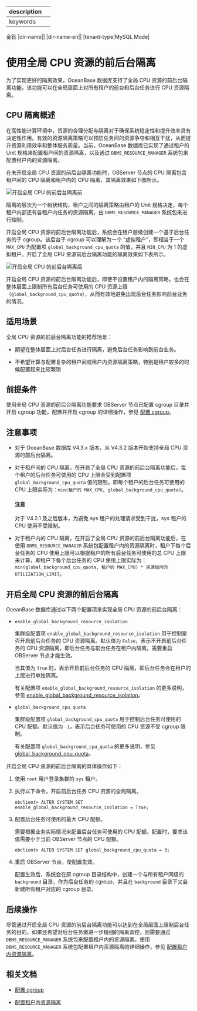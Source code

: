 |description||
|---|---|
|keywords||
金鈺
|dir-name||
|dir-name-en||
|tenant-type|MySQL Mode|

# 使用全局 CPU 资源的前后台隔离

为了实现更好的隔离效果，OceanBase 数据库支持了全局 CPU 资源的前后台隔离功能。该功能可以在全局层面上对所有租户的前台和后台任务进行 CPU 资源隔离。

## CPU 隔离概述

在高性能计算环境中，资源的合理分配与隔离对于确保系统稳定性和提升效率具有决定性作用。有效的资源隔离策略可以预防任务间的资源争夺和相互干扰，从而提升资源利用效率和整体服务质量。当前，OceanBase 数据库已实现了通过租户的 Unit 规格来配置租户间的资源隔离，以及通过 `DBMS_RESOURCE_MANAGER` 系统包来配置租户内的资源隔离。

在未开启全局 CPU 资源的前后台隔离功能时，OBServer 节点的 CPU 隔离包含租户间的 CPU 隔离和租户内的 CPU 隔离，其隔离效果如下图所示。

![开启全局 CPU 的前后台隔离前](https://obbusiness-private.oss-cn-shanghai.aliyuncs.com/doc/img/observer-enterprise/V4.2.3/before-config.png)

隔离的层次为一个树状结构，租户之间的隔离策略由租户的 Unit 规格决定，每个租户内部还有各租户内任务的资源隔离，由 `DBMS_RESOURCE_MANAGER` 系统包来进行控制。

开启全局 CPU 资源的前后台隔离功能后，系统会在租户层级创建一个基于后台任务的子 cgroup。该后台子 cgroup 可以理解为一个 “虚拟租户”，即相当于一个 `MAX_CPU` 为配置项 `global_background_cpu_quota` 的值，并且 `MIN_CPU` 为 1 的虚拟租户。开启了全局 CPU 资源前后台隔离功能的隔离效果如下表所示。

![开启全局 CPU 的前后台隔离后](https://obbusiness-private.oss-cn-shanghai.aliyuncs.com/doc/img/observer-enterprise/V4.2.3/after-config.png)

开启全局 CPU 资源的前后台隔离功能后，即使不设置租户内的隔离策略，也会在整体层面上限制所有后台任务可使用的 CPU 资源上限（`global_background_cpu_quota`），从而有效地避免出现后台任务影响前台业务的情况。

## 适用场景

全局 CPU 资源的前后台隔离功能的推荐场景：

* 期望在整体层面上对后台任务进行隔离，避免后台任务影响到前台业务。

* 不希望计算与配置复杂的租户间或租户内资源隔离策略，特别是租户较多的时候配置起来比较繁琐

## 前提条件

使用全局 CPU 资源的前后台隔离功能要求 OBServer 节点已配置 cgroup 目录并开启 cgroup 功能，配置并开启 cgroup 的详细操作，参见 [配置 cgroup](100.config-cgroups-of-enterprise-of-mysql.md)。

## 注意事项

* 对于 OceanBase 数据库 V4.3.x 版本，从 V4.3.2 版本开始支持全局 CPU 资源的前后台隔离。

* 对于租户间的 CPU 隔离，在开启了全局 CPU 资源的前后台隔离功能后，每个租户的后台任务可使用的 CPU 上限会受到配置项 `global_background_cpu_quota` 值的限制，即每个租户的后台任务可使用的 CPU 上限实际为：`min(租户的 MAX_CPU, global_background_cpu_quota)`。

  <main id="notice" type='notice'>
  <h4>注意</h4>
  <p>对于 V4.2.1 及之后版本，为避免 sys 租户的处理请求受到干扰，sys 租户的 CPU 使用不受限制。</p>
  </main>

* 对于租户内的 CPU 隔离，在开启了全局 CPU 资源的前后台隔离功能后，在使用 `DBMS_RESOURCE_MANAGER` 系统包配置租户内的资源隔离时，租户下每个后台任务的 CPU 使用上限可以根据租户的所有后台任务可使用的总 CPU 上限来计算，即租户下每个后台任务的 CPU 使用上限实际为：`min(global_background_cpu_quota, 租户的 MAX_CPU) * 资源组内的 UTILIZATION_LIMIT`。

## 开启全局 CPU 资源的前后台隔离

OceanBase 数据库通过以下两个配置项来实现全局 CPU 资源的前后台隔离：

* `enable_global_background_resource_isolation`

  集群级配置项 `enable_global_background_resource_isolation` 用于控制是否开启前后台任务的 CPU 资源隔离。默认值为 `False`，表示不开启前后台任务的 CPU 资源隔离，即后台任务与前台任务在租户内隔离。需要重启 OBServer 节点才能生效。
  
  当其值为 `True` 时，表示开启前后台任务的 CPU 隔离，即后台任务会在租户的上层进行单独隔离。

  有关配置项 `enable_global_background_resource_isolation` 的更多说明，参见 [enable_global_background_resource_isolation](../../../../../700.reference/800.configuration-items-and-system-variables/100.system-configuration-items/300.cluster-level-configuration-items/30500.enable_global_background_resource_isolation.md)。

* `global_background_cpu_quota`

  集群级配置项 `global_background_cpu_quota` 用于控制后台任务可使用的 CPU 配额。默认值为 `-1`，表示后台任务可使用的 CPU 资源不受 cgroup 限制。

  有关配置项 `global_background_cpu_quota` 的更多说明，参见 [global_background_cpu_quota](../../../../../700.reference/800.configuration-items-and-system-variables/100.system-configuration-items/300.cluster-level-configuration-items/30600.global_background_cpu_quota.md)。

开启全局 CPU 资源的前后台隔离的具体操作如下：

1. 使用 `root` 用户登录集群的 `sys` 租户。

2. 执行以下命令，开启前后台任务 CPU 资源的全局隔离。

   ```shell
   obclient> ALTER SYSTEM SET enable_global_background_resource_isolation = True;
   ```

3. 配置后台任务可使用的最大 CPU 配额。

   需要根据业务实际情况来配置后台任务可使用的 CPU 配额。配置时，要求该值需要小于当前 OBServer 节点的 CPU 配额。

   ```shell
   obclient> ALTER SYSTEM SET global_background_cpu_quota = 3;
   ```

4. 重启 OBServer 节点，使配置生效。

   配置生效后，系统会在原 cgroup 目录结构中，创建一个与所有租户同级的 `background` 目录，作为后台任务的 cgroup，并且在 `background` 目录下又会新建所有租户对应的 cgroup 目录。

## 后续操作

尽管通过开启全局 CPU 资源的前后台隔离功能可以达到在全局层面上限制后台任务的目的，如果还希望对后台任务做进一步精细的隔离调控，则需要通过 `DBMS_RESOURCE_MANAGER` 系统包来配置租户内的资源隔离。使用`DBMS_RESOURCE_MANAGER` 系统包配置租户内资源隔离的详细操作，参见 [配置租户内资源隔离](200.resource-isolation-at-user-level-of-mysql-mode.md)。

## 相关文档

* [配置 cgroup](100.config-cgroups-of-enterprise-of-mysql.md)

* [配置租户内资源隔离](200.resource-isolation-at-user-level-of-mysql-mode.md)